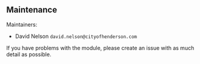 ## Maintenance

Maintainers:
  - David Nelson `david.nelson@cityofhenderson.com`

If you have problems with the module, please create an issue with as much detail as possible.
